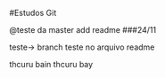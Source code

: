 #Estudos Git

@teste da master add readme
###24/11

teste-> branch teste no arquivo readme

thcuru bain
thcuru bay